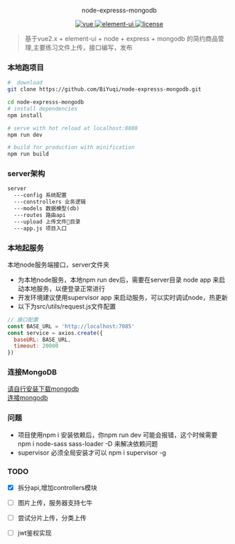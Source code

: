 <p align="center">
  node-expresss-mongodb
</p>

<p align="center">
	<a href="https://github.com/vuejs/vue">
		<img src="https://img.shields.io/badge/vue-2.5.2-blue.svg" alt="vue">
	</a>
	<a href="https://github.com/ElemeFE/element">
		<img src="https://img.shields.io/badge/element----ui-2.3.2-blue.svg" alt="element-ui">
	</a>
	<a href="https://github.com/BiYuqi/node-expresss-mongodb/blob/master/LICENSE">
		<img src="https://img.shields.io/github/license/mashape/apistatus.svg" alt="license">
	</a>
</p>

> 基于vue2.x + element-ui + node + express + mongodb 的简约商品管理,主要练习文件上传，接口编写，发布


### 本地跑项目

``` bash
#  download
git clone https://github.com/BiYuqi/node-expresss-mongodb.git

cd node-expresss-mongodb
# install dependencies
npm install

# serve with hot reload at localhost:8080
npm run dev

# build for production with minification
npm run build
```
### server架构
```html
server
  ---config 系统配置
  ---constrollers 业务逻辑
  ---models 数据模型(db)
  ---routes 路由api
  ---upload 上传文件目录
  ---app.js 项目入口
```
### 本地起服务
本地node服务端接口，server文件夹
* 为本地node服务，本地npm run dev后，需要在server目录 node app 来启动本地服务，以便登录正常进行
* 开发环境建议使用supervisor app 来启动服务，可以实时调试node，热更新
* 以下为src/utils/request.js文件配置
```js
// 接口配置
const BASE_URL = 'http://localhost:7085'
const service = axios.create({
  baseURL: BASE_URL,
  timeout: 20000
})
```

### 连接MongoDB
<a href="http://www.runoob.com/mongodb/mongodb-window-install.html">请自行安装下载mongodb</a> <br/>
<a href="http://www.runoob.com/mongodb/mongodb-connections.html">连接mongodb</a>

### 问题
* 项目使用npm i 安装依赖后，你npm run dev 可能会报错，这个时候需要 npm i node-sass sass-loader -D 来解决依赖问题
* supervisor 必须全局安装才可以 npm i supervisor -g

### TODO
- [x] 拆分api,增加controllers模块
- [ ] 图片上传，服务器支持七牛
- [ ] 尝试分片上传，分类上传
- [ ] jwt鉴权实现

